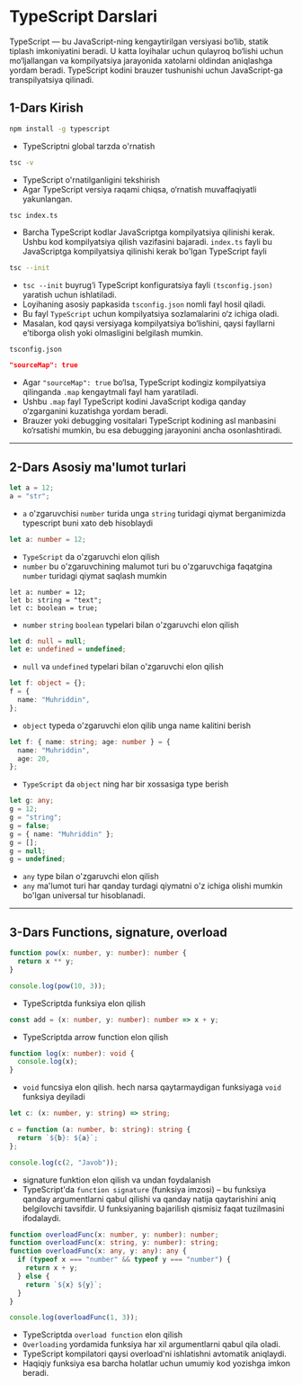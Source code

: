# **TypeScript Darslari**

TypeScript — bu JavaScript-ning kengaytirilgan versiyasi bo‘lib, statik tiplash imkoniyatini beradi. U katta loyihalar uchun qulayroq bo‘lishi uchun mo‘ljallangan va kompilyatsiya jarayonida xatolarni oldindan aniqlashga yordam beradi. TypeScript kodini brauzer tushunishi uchun JavaScript-ga transpilyatsiya qilinadi.

## **1-Dars Kirish**

```bash
npm install -g typescript
```

- TypeScriptni global tarzda o'rnatish

```bash
tsc -v
```

- TypeScript o'rnatilganligini tekshirish
- Agar TypeScript versiya raqami chiqsa, o‘rnatish muvaffaqiyatli yakunlangan.

```bash
tsc index.ts
```

- Barcha TypeScript kodlar JavaScriptga kompilyatsiya qilinishi kerak. Ushbu kod kompilyatsiya qilish vazifasini bajaradi. `index.ts` fayli bu JavaScriptga kompilyatsiya qilinishi kerak bo'lgan TypeScript fayli

```bash
tsc --init
```

- `tsc --init` buyrug‘i TypeScript konfiguratsiya fayli `(tsconfig.json)` yaratish uchun ishlatiladi.
- Loyihaning asosiy papkasida `tsconfig.json` nomli fayl hosil qiladi.
- Bu fayl `TypeScript` uchun kompilyatsiya sozlamalarini o‘z ichiga oladi.
- Masalan, kod qaysi versiyaga kompilyatsiya bo‘lishini, qaysi fayllarni e’tiborga olish yoki olmasligini belgilash mumkin.

`tsconfig.json`

```json
"sourceMap": true
```

- Agar `"sourceMap": true` bo‘lsa, TypeScript kodingiz kompilyatsiya qilinganda `.map` kengaytmali fayl ham yaratiladi.
- Ushbu `.map` fayl TypeScript kodini JavaScript kodiga qanday o‘zgarganini kuzatishga yordam beradi.
- Brauzer yoki debugging vositalari TypeScript kodining asl manbasini ko‘rsatishi mumkin, bu esa debugging jarayonini ancha osonlashtiradi.

---

## **2-Dars Asosiy ma'lumot turlari**

```ts
let a = 12;
a = "str";
```

- `a` o'zgaruvchisi `number` turida unga `string` turidagi qiymat berganimizda typescript buni xato deb hisoblaydi

```ts
let a: number = 12;
```

- `TypeScript` da o'zgaruvchi elon qilish
- `number` bu o'zgaruvchining malumot turi bu o'zgaruvchiga faqatgina `number` turidagi qiymat saqlash mumkin

```tsx
let a: number = 12;
let b: string = "text";
let c: boolean = true;
```

- `number` `string` `boolean` typelari bilan o'zgaruvchi elon qilish

```ts
let d: null = null;
let e: undefined = undefined;
```

- `null` va `undefined` typelari bilan o'zgaruvchi elon qilish

```ts
let f: object = {};
f = {
  name: "Muhriddin",
};
```

- `object` typeda o'zgaruvchi elon qilib unga name kalitini berish

```ts
let f: { name: string; age: number } = {
  name: "Muhriddin",
  age: 20,
};
```

- `TypeScript` da `object` ning har bir xossasiga type berish

```ts
let g: any;
g = 12;
g = "string";
g = false;
g = { name: "Muhriddin" };
g = [];
g = null;
g = undefined;
```

- `any` type bilan o'zgaruvchi elon qilish
- `any` ma'lumot turi har qanday turdagi qiymatni o'z ichiga olishi mumkin bo'lgan universal tur hisoblanadi.

---

## **3-Dars Functions, signature, overload**

```ts
function pow(x: number, y: number): number {
  return x ** y;
}

console.log(pow(10, 3));
```

- TypeScriptda funksiya elon qilish

```ts
const add = (x: number, y: number): number => x + y;
```

- TypeScriptda arrow function elon qilish

```ts
function log(x: number): void {
  console.log(x);
}
```

- `void` funcsiya elon qilish. hech narsa qaytarmaydigan funksiyaga `void` funksiya deyiladi

```ts
let c: (x: number, y: string) => string;

c = function (a: number, b: string): string {
  return `${b}: ${a}`;
};

console.log(c(2, "Javob"));
```

- signature funktion elon qilish va undan foydalanish
- TypeScript'da `function signature` (funksiya imzosi) – bu funksiya qanday argumentlarni qabul qilishi va qanday natija qaytarishini aniq belgilovchi tavsifdir. U funksiyaning bajarilish qismisiz faqat tuzilmasini ifodalaydi.

```ts
function overloadFunc(x: number, y: number): number;
function overloadFunc(x: string, y: number): string;
function overloadFunc(x: any, y: any): any {
  if (typeof x === "number" && typeof y === "number") {
    return x + y;
  } else {
    return `${x} ${y}`;
  }
}

console.log(overloadFunc(1, 3));
```

- TypeScriptda `overload function` elon qilish
- `Overloading` yordamida funksiya har xil argumentlarni qabul qila oladi.
- TypeScript kompilatori qaysi overload'ni ishlatishni avtomatik aniqlaydi.
- Haqiqiy funksiya esa barcha holatlar uchun umumiy kod yozishga imkon beradi.
